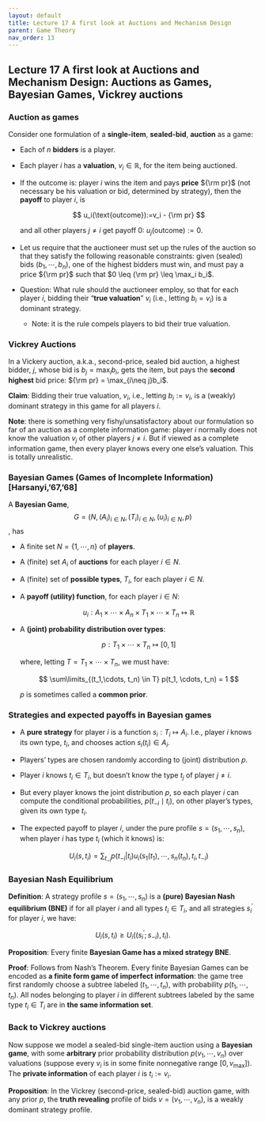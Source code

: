 ```yaml
---
layout: default
title: Lecture 17 A first look at Auctions and Mechanism Design
parent: Game Theory
nav_order: 13
---
```


## Lecture 17 A first look at Auctions and Mechanism Design: Auctions as Games, Bayesian Games, Vickrey auctions

### Auction as games

Consider one formulation of a **single-item**, **sealed-bid**, **auction** as a game:

- Each of $n$ **bidders** is a player.
- Each player $i$ has a **valuation**, $v_i \in \mathbb{R}$, for the item being auctioned.
- If the outcome is: player $i$ wins the item and pays **price** ${\rm pr}$ (not necessary be his valuation or bid, determined by strategy), then the **payoff** to player $i$, is
    
    $$
    u_i(\text{outcome}):=v_i - {\rm pr}
    $$
    
    and all other players $j \neq i$ get payoff $0$: $u_j(\text{outcome}) := 0$.
    
- Let us require that the auctioneer must set up the rules of the auction so that they satisfy the following reasonable constraints: given (sealed) bids $(b_1, \cdots, b_n)$, one of the highest bidders must win, and must pay a price ${\rm pr}$ such that $0 \leq {\rm pr} \leq \max_i b_i$.
- Question: What rule should the auctioneer employ, so that for each player $i$, bidding their “**true valuation**” $v_i$ (i.e., letting $b_i = v_i$) is a dominant strategy.
    - Note: it is the rule compels players to bid their true valuation.

### Vickrey Auctions

In a Vickery auction, a.k.a., second-price, sealed bid auction, a highest bidder, $j$, whose bid is $b_j = \max_ib_i$, gets the item, but pays the **second highest** bid price: ${\rm pr} = \max_{i\neq j}b_i$.

**Claim**: Bidding their true valuation, $v_i$, i.e., letting $b_i :=  v_i$, is a (weakly) dominant strategy in this game for all players $i$.

**Note**: there is something very fishy/unsatisfactory about our formulation so far of an auction as a complete information game: player $i$ normally does not know the valuation $v_j$ of other players $j \neq i$. But if viewed as a complete information game, then every player knows every one else’s valuation. This is totally unrealistic.

### Bayesian Games (Games of Incomplete Information) [Harsanyi,’67,’68]

A **Bayesian Game**, $$G = (N, (A_i)_{i\in N}, (T_i)_{i\in N}, (u_i)_{i\in N}, p)$$, has 

- A finite set $N = \lbrace 1, \cdots, n\rbrace$  of **players**.
- A (finite) set $A_i$ of **auctions** for each player $i \in N$.
- A (finite) set of **possible types**, $T_i$, for each player $i \in N$.
- A **payoff (utility) function**, for each player $i \in N$:

    $$
    u_i: A_1\times \cdots \times A_n \times T_1 \times \cdots \times T_n \mapsto \mathbb{R}
    $$

- A **(joint) probability distribution over types**:

    $$
    p: T_1\times \cdots \times T_n\mapsto [0, 1]
    $$

    where, letting $T = T_1 \times \cdots \times T_n$, we must have:

    $$
    \sum\limits_{(t_1,\cdots, t_n) \in T} p(t_1, \cdots, t_n) = 1
    $$

    $p$ is sometimes called a **common prior**.

### Strategies and expected payoffs in Bayesian games

- A **pure strategy** for player $i$ is a function $s_i: T_i \mapsto A_i$.
    I.e., player $i$ knows its own type, $t_i$, and chooses action $s_i(t_i)\in A_i$. 
    
- Players’ types are chosen randomly according to (joint) distribution $p$.
- Player $i$ knows $t_i\in T_i$, but doesn’t know the type $t_j$ of player $j \neq i$.
- But every player knows the joint distribution $p$, so each player $i$ can compute the conditional probabilities, $p(t_{-i}\mid t_i)$, on other player’s types, given its own type $t_i$.
- The expected payoff to player $i$, under the pure profile $s = (s_1, \cdots, s_n)$, when player $i$ has type $t_i$ (which it knows) is:

    $$
    U_i(s, t_i) = \sum_{t_{-i}} p(t_{-i}\vert t_i)u_i(s_1(t_1), \cdots, s_n(t_n), t_i, t_{-i})
    $$

### Bayesian Nash Equilibrium

**Definition**: A strategy profile $s = (s_1, \cdots, s_n)$ is a **(pure) Bayesian Nash equilibrium (BNE)** if for all player $i$ and all types $t_i \in T_i$, and all strategies $s_i^\prime$ for player $i$, we have: 

$$
U_i(s, t_i) \geq U_i((s_i^\prime;s_{-i}), t_i).
$$

**Proposition**: Every finite **Bayesian Game has a mixed strategy BNE**.

**Proof**: Follows from Nash’s Theorem. Every finite Bayesian Games can be encoded as **a finite form game of imperfect information**: the game tree first randomly choose a subtree labeled $(t_1, \cdots, t_n)$, with probability $p(t_1, \cdots, t_n)$. All nodes belonging to player $i$ in different subtrees labeled by the same type $t_i\in T_i$ are in **the same information set**.

### Back to Vickrey auctions

Now suppose we model a sealed-bid single-item auction using a **Bayesian game**, with some **arbitrary** prior probability distribution $p(v_1, \cdots, v_n)$ over valuations (suppose every $v_i$ is in some finite nonnegative range $[0, v_{\max}]$). The **private information** of each player $i$ is $t_i := v_i$.

**Proposition**: In the Vickrey (second-price, sealed-bid) auction game, with any prior $p$, the **truth revealing** profile of bids $v = (v_1, \cdots, v_n)$, is a weakly dominant strategy profile.